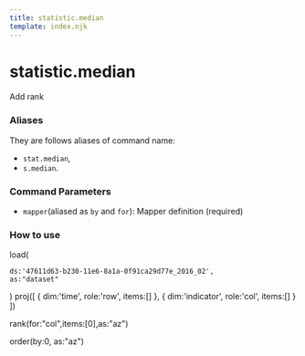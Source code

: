 ```yaml
---
title: statistic.median
template: index.njk
---
```

# statistic.median
Add rank


### Aliases
They are follows aliases of command name: 
+ ```stat.median```,  
+ ```s.median```.


### Command Parameters

+ ```mapper```(aliased as ```by``` and ```for```): Mapper definition (required)



### How to use

load(
  
    ds:'47611d63-b230-11e6-8a1a-0f91ca29d77e_2016_02',
    as:"dataset"
)
proj([
  { dim:'time', role:'row', items:[] },
  { dim:'indicator', role:'col', items:[] }
])

rank(for:"col",items:[0],as:"az")

order(by:0, as:"az")
